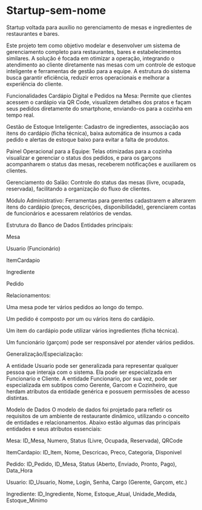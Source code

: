# Startup-sem-nome
Startup voltada para auxílio no gerenciamento de mesas e ingredientes de restaurantes e bares.


Este projeto tem como objetivo modelar e desenvolver um sistema de gerenciamento completo para restaurantes, bares e estabelecimentos similares. A solução é focada em otimizar a operação, integrando o atendimento ao cliente diretamente nas mesas com um controle de estoque inteligente e ferramentas de gestão para a equipe. A estrutura do sistema busca garantir eficiência, reduzir erros operacionais e melhorar a experiência do cliente.

Funcionalidades
Cardápio Digital e Pedidos na Mesa: Permite que clientes acessem o cardápio via QR Code, visualizem detalhes dos pratos e façam seus pedidos diretamente do smartphone, enviando-os para a cozinha em tempo real.

Gestão de Estoque Inteligente: Cadastro de ingredientes, associação aos itens do cardápio (ficha técnica), baixa automática de insumos a cada pedido e alertas de estoque baixo para evitar a falta de produtos.

Painel Operacional para a Equipe: Telas otimizadas para a cozinha visualizar e gerenciar o status dos pedidos, e para os garçons acompanharem o status das mesas, receberem notificações e auxiliarem os clientes.

Gerenciamento do Salão: Controle do status das mesas (livre, ocupada, reservada), facilitando a organização do fluxo de clientes.

Módulo Administrativo: Ferramentas para gerentes cadastrarem e alterarem itens do cardápio (preços, descrições, disponibilidade), gerenciarem contas de funcionários e acessarem relatórios de vendas.

Estrutura do Banco de Dados
Entidades principais:

Mesa

Usuario (Funcionário)

ItemCardapio

Ingrediente

Pedido

Relacionamentos:

Uma mesa pode ter vários pedidos ao longo do tempo.

Um pedido é composto por um ou vários itens do cardápio.

Um item do cardápio pode utilizar vários ingredientes (ficha técnica).

Um funcionário (garçom) pode ser responsável por atender vários pedidos.

Generalização/Especialização:

A entidade Usuario pode ser generalizada para representar qualquer pessoa que interaja com o sistema. Ela pode ser especializada em Funcionario e Cliente. A entidade Funcionario, por sua vez, pode ser especializada em subtipos como Gerente, Garcom e Cozinheiro, que herdam atributos da entidade genérica e possuem permissões de acesso distintas.

Modelo de Dados
O modelo de dados foi projetado para refletir os requisitos de um ambiente de restaurante dinâmico, utilizando o conceito de entidades e relacionamentos. Abaixo estão algumas das principais entidades e seus atributos essenciais:

Mesa: ID_Mesa, Numero, Status (Livre, Ocupada, Reservada), QRCode

ItemCardapio: ID_Item, Nome, Descricao, Preco, Categoria, Disponivel

Pedido: ID_Pedido, ID_Mesa, Status (Aberto, Enviado, Pronto, Pago), Data_Hora

Usuario: ID_Usuario, Nome, Login, Senha, Cargo (Gerente, Garçom, etc.)

Ingrediente: ID_Ingrediente, Nome, Estoque_Atual, Unidade_Medida, Estoque_Minimo
